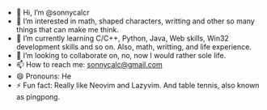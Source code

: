 - 👋 Hi, I’m @sonnycalcr
- 👀 I’m interested in math, shaped characters, writting and other so many things that can make me think.
- 🌱 I’m currently learning C/C++, Python, Java, Web skills, Win32 development skills and so on. Also, math, writting, and life experience.
- 💞️ I’m looking to collaborate on, no, now I would rather sole life.
- 📫 How to reach me: sonnycalc@gmail.com
- 😄 Pronouns: He
- ⚡ Fun fact: Really like Neovim and Lazyvim. And table tennis, also known as pingpong.

<!---
sonnycalcr/sonnycalcr is a ✨ special ✨ repository because its `README.md` (this file) appears on your GitHub profile.
You can click the Preview link to take a look at your changes.
--->
